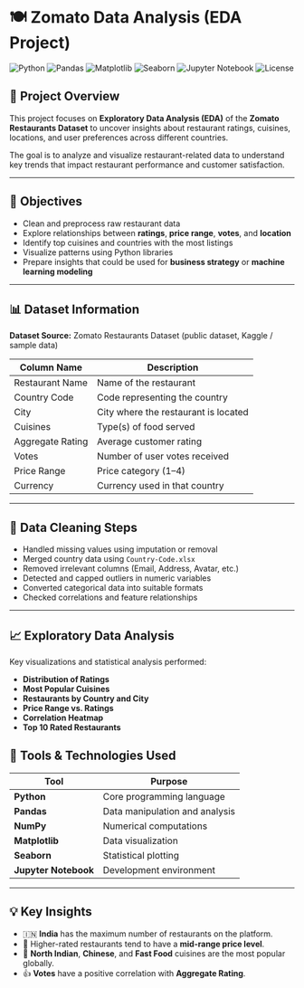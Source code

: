 # 🍽️ Zomato Data Analysis (EDA Project)

![Python](https://img.shields.io/badge/Python-3.8%2B-blue)
![Pandas](https://img.shields.io/badge/Library-Pandas-orange)
![Matplotlib](https://img.shields.io/badge/Library-Matplotlib-yellow)
![Seaborn](https://img.shields.io/badge/Library-Seaborn-green)
![Jupyter Notebook](https://img.shields.io/badge/Tool-Jupyter%20Notebook-red)
![License](https://img.shields.io/badge/License-MIT-lightgrey)

## 📘 Project Overview

This project focuses on **Exploratory Data Analysis (EDA)** of the **Zomato Restaurants Dataset** to uncover insights about restaurant ratings, cuisines, locations, and user preferences across different countries.  

The goal is to analyze and visualize restaurant-related data to understand key trends that impact restaurant performance and customer satisfaction.

---

## 🎯 Objectives

- Clean and preprocess raw restaurant data  
- Explore relationships between **ratings**, **price range**, **votes**, and **location**
- Identify top cuisines and countries with the most listings  
- Visualize patterns using Python libraries  
- Prepare insights that could be used for **business strategy** or **machine learning modeling**

---

## 📊 Dataset Information

**Dataset Source:** Zomato Restaurants Dataset (public dataset, Kaggle / sample data)

| Column Name | Description |
|--------------|-------------|
| Restaurant Name | Name of the restaurant |
| Country Code | Code representing the country |
| City | City where the restaurant is located |
| Cuisines | Type(s) of food served |
| Aggregate Rating | Average customer rating |
| Votes | Number of user votes received |
| Price Range | Price category (1–4) |
| Currency | Currency used in that country |

---

## 🧹 Data Cleaning Steps

- Handled missing values using imputation or removal  
- Merged country data using `Country-Code.xlsx`  
- Removed irrelevant columns (Email, Address, Avatar, etc.)  
- Detected and capped outliers in numeric variables  
- Converted categorical data into suitable formats  
- Checked correlations and feature relationships

---

## 📈 Exploratory Data Analysis

Key visualizations and statistical analysis performed:

- **Distribution of Ratings**  
- **Most Popular Cuisines**  
- **Restaurants by Country and City**  
- **Price Range vs. Ratings**  
- **Correlation Heatmap**  
- **Top 10 Rated Restaurants**  

## 🧰 Tools & Technologies Used

| Tool | Purpose |
|------|----------|
| **Python** | Core programming language |
| **Pandas** | Data manipulation and analysis |
| **NumPy** | Numerical computations |
| **Matplotlib** | Data visualization |
| **Seaborn** | Statistical plotting |
| **Jupyter Notebook** | Development environment |

---

## 💡 Key Insights

- 🇮🇳 **India** has the maximum number of restaurants on the platform.  
- 🍴 Higher-rated restaurants tend to have a **mid-range price level**.  
- 🍜 **North Indian**, **Chinese**, and **Fast Food** cuisines are the most popular globally.  
- 👍 **Votes** have a positive correlation with **Aggregate Rating**.

